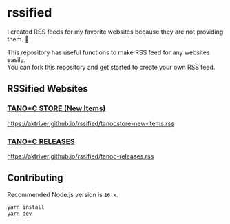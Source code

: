 # rssified

I created RSS feeds for my favorite websites because they are not providing them. 🥺

This repository has useful functions to make RSS feed for any websites easily.<br>
You can fork this repository and get started to create your own RSS feed.

## RSSified Websites

### [TANO\*C STORE (New Items)](https://www.tanocstore.net/)

https://aktriver.github.io/rssified/tanocstore-new-items.rss

### [TANO\*C RELEASES](http://www.tano-c.net/release/)

https://aktriver.github.io/rssified/tanoc-releases.rss

## Contributing

Recommended Node.js version is `16.x`.

```sh
yarn install
yarn dev
```
